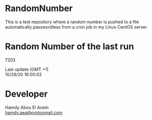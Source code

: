 # RandomNumber    
This is a test repository where a random number is pushed to a file automatically passwordless from a cron job in my Linux CentOS server    
# Random Number of the last run   
7203
      
Last update (GMT +1)    
10/29/20 16:00:02
# Developer    
Hamdy Abou El Anein   
hamdy.aea@protonmail.com
